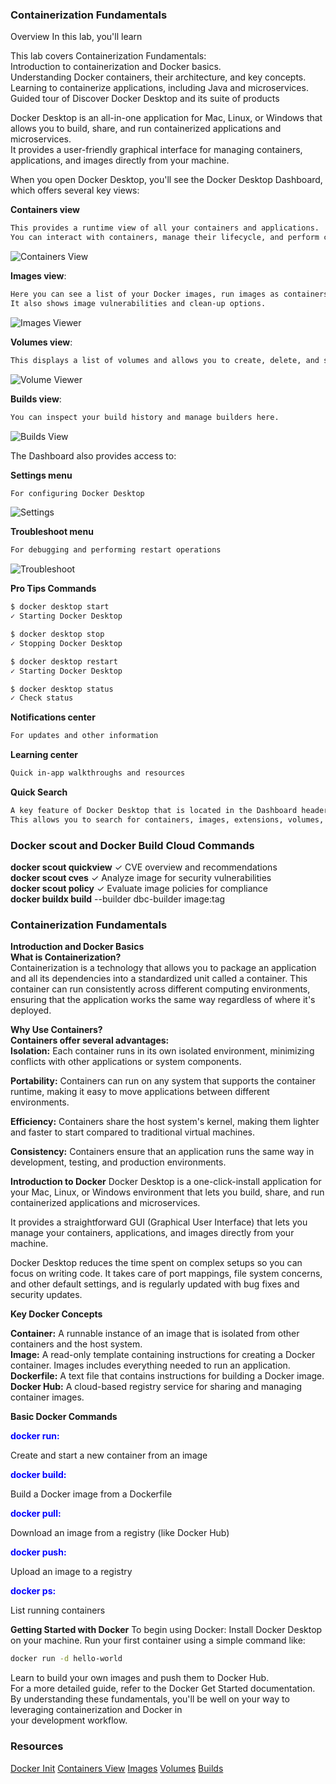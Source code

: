 ### Containerization Fundamentals


Overview
In this lab, you'll learn</br>

This lab covers Containerization Fundamentals:</br>
Introduction to containerization and Docker basics.</br>
Understanding Docker containers, their architecture, and key concepts.</br>
Learning to containerize applications, including Java and microservices.</br>
Guided tour of Discover Docker Desktop and its suite of products</br>

Docker Desktop is an all-in-one application for Mac, Linux, or Windows that allows you to build, share, and run containerized applications and microservices. </br>
It provides a user-friendly graphical interface for managing containers, applications, and images directly from your machine.</br>

When you open Docker Desktop, you'll see the Docker Desktop Dashboard, which offers several key views:</br>

**Containers view**
```sh
This provides a runtime view of all your containers and applications.
You can interact with containers, manage their lifecycle, and perform common actions.
```

![Containers View](https://github.com/artofthepossible/whale-of-a-time/blob/main/labs/images/containers-view.png)

**Images view**: 
```sh
Here you can see a list of your Docker images, run images as containers, pull the latest versions from Docker Hub, and inspect images.
It also shows image vulnerabilities and clean-up options.
```
![Images Viewer](https://github.com/artofthepossible/whale-of-a-time/blob/main/labs/images/images-view.png)


**Volumes view**: 
```sh
This displays a list of volumes and allows you to create, delete, and see which ones are being used.
```
![Volume Viewer](https://github.com/artofthepossible/whale-of-a-time/blob/main/labs/images/volume-view.png)

**Builds view**: 
```sh
You can inspect your build history and manage builders here.
```
![Builds View](https://github.com/artofthepossible/whale-of-a-time/blob/main/labs/images/builds-view.png)

The Dashboard also provides access to:</br>

**Settings menu** 
```sh
For configuring Docker Desktop
```
![Settings](https://github.com/artofthepossible/whale-of-a-time/blob/main/labs/images/settings.png)

**Troubleshoot menu**
```sh
For debugging and performing restart operations
```
![Troubleshoot](https://github.com/artofthepossible/whale-of-a-time/blob/main/labs/images/troubleshoot.png)

**Pro Tips Commands**
```sh
$ docker desktop start
✓ Starting Docker Desktop

$ docker desktop stop
✓ Stopping Docker Desktop

$ docker desktop restart
✓ Starting Docker Desktop

$ docker desktop status
✓ Check status

```

**Notifications center** 
```sh
For updates and other information
```


**Learning center** 
```sh
Quick in-app walkthroughs and resources
```

**Quick Search**
```sh
A key feature of Docker Desktop that is located in the Dashboard header.
This allows you to search for containers, images, extensions, volumes, and even Docker documentation.
```

### Docker scout and Docker Build Cloud Commands

**docker scout quickview** ✓ CVE overview and recommendations</br>
**docker scout cves** ✓ Analyze image for security vulnerabilities</br>
**docker scout policy** ✓ Evaluate image policies for compliance</br>
**docker buildx build** --builder dbc-builder image:tag</br>

### Containerization Fundamentals

**Introduction and Docker Basics**</br>
**What is Containerization?**</br>
Containerization is a technology that allows you to package an application and all its dependencies into a standardized unit called a container. This container can run consistently across different computing environments, ensuring that the application works the same way regardless of where it's deployed.</br>

**Why Use Containers?**</br>
**Containers offer several advantages:**</br>
**Isolation:** Each container runs in its own isolated environment, minimizing conflicts with other applications or system components.</br>

**Portability:** Containers can run on any system that supports the container runtime, making it easy to move applications between different environments.</br>

**Efficiency:** Containers share the host system's kernel, making them lighter and faster to start compared to traditional virtual machines.</br>

**Consistency:** Containers ensure that an application runs the same way in development, testing, and production environments.</br>

**Introduction to Docker**
Docker Desktop is a one-click-install application for your Mac, Linux, or Windows environment that lets you build, share, and run containerized applications and microservices.

It provides a straightforward GUI (Graphical User Interface) that lets you manage your containers, applications, and images directly from your machine.

Docker Desktop reduces the time spent on complex setups so you can focus on writing code. It takes care of port mappings, file system concerns, and other default settings, and is regularly updated with bug fixes and security updates.


**Key Docker Concepts**

**Container:** A runnable instance of an image that is isolated from other containers and the host system.</br>
**Image:** A read-only template containing instructions for creating a Docker container. Images includes everything needed to run an application.</br>
**Dockerfile:** A text file that contains instructions for building a Docker image.</br>
**Docker Hub:** A cloud-based registry service for sharing and managing container images.</br>

**Basic Docker Commands**
**<p style="color:blue">docker run:</p>** Create and start a new container from an image</br>
**<p style="color:blue">docker build:</p>** Build a Docker image from a Dockerfile</br>
**<p style="color:blue">docker pull:</p>** Download an image from a registry (like Docker Hub)</br>
**<p style="color:blue">docker push:</p>** Upload an image to a registry</br>
**<p style="color:blue">docker ps:</p>** List running containers</br>

**Getting Started with Docker**
To begin using Docker:
Install Docker Desktop on your machine.
Run your first container using a simple command like:

```sh
docker run -d hello-world
```

Learn to build your own images and push them to Docker Hub.</br>
For a more detailed guide, refer to the Docker Get Started documentation.</br>
By understanding these fundamentals, you'll be well on your way to leveraging containerization and Docker in</br> your development workflow.</br>

### Resources
[Docker Init](https://docs.docker.com/reference/cli/docker/init/)
[Containers View](https://docs.docker.com/desktop/use-desktop/container/)
[Images](https://docs.docker.com/desktop/use-desktop/images/)
[Volumes](https://docs.docker.com/desktop/use-desktop/volumes/)
[Builds](https://docs.docker.com/desktop/use-desktop/builds/)
